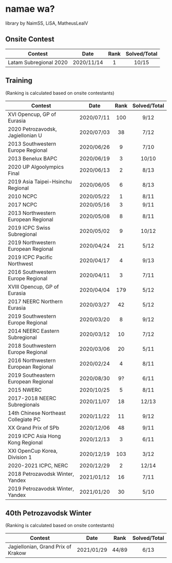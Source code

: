 namae wa?
================

library by NaimSS, LiSA, MatheusLealV

## Onsite Contest
| Contest                     | Date          | Rank | Solved/Total |
|-----------------------------|:-------------:|:----:|:------------:|
| Latam Subregional 2020      | 2020/11/14    |   1  |     10/15    |


## Training
(Ranking is calculated based on onsite contestants)

| Contest                               | Date          | Rank | Solved/Total |
|---------------------------------------|:-------------:|:----:|:------------:|
| XVI Opencup, GP of Eurasia            | 2020/07/11    |  100 |     9/12     |
| 2020 Petrozavodsk, Jagiellonian U     | 2020/07/03    |  38  |     7/12     |
| 2013 Southwestern Europe Regional     | 2020/06/26    |  9   |     7/10     |
| 2013 Benelux BAPC                     | 2020/06/19    |  3   |     10/10    |
| 2020 UP Algoolympics Final            | 2020/06/13    |  2   |     8/13     |
| 2019 Asia Taipei-Hsinchu Regional     | 2020/06/05    |  6   |     8/13     |
| 2010 NCPC                             | 2020/05/22    |  1   |     8/11     |
| 2017 NCPC                             | 2020/05/16    |  3   |     9/11     |
| 2013 Northwestern European Regional   | 2020/05/08    |  8   |     8/11     |
| 2019 ICPC Swiss Subregional           | 2020/05/02    |  9   |     10/12    |
| 2019 Northwestern European Regional   | 2020/04/24    |  21  |     5/12     |
| 2019 ICPC Pacific Northwest           | 2020/04/17    |  4   |     9/13     |
| 2016 Southwestern Europe Regional     | 2020/04/11    |  3   |     7/11     |
| XVIII Opencup, GP of Eurasia          | 2020/04/04    |  179 |     5/12     |
| 2017 NEERC Northern Eurasia           | 2020/03/27    |  42  |     5/12     |
| 2019 Southwestern Europe Regional     | 2020/03/20    |  8   |     9/12     |
| 2014 NEERC Eastern Subregional        | 2020/03/12    |  10  |     7/12     |
| 2018 Southwestern Europe Regional     | 2020/03/06    |  20  |     5/11     |
| 2016 Northwestern European Regional   | 2020/02/24    |  4   |     8/11     |
| 2019 Southeastern European Regional   | 2020/08/30    |  9?  |     6/11     |
| 2015 NWERC                            | 2020/10/25    |  5   |     8/11     |
| 2017-2018 NEERC Subregionals          | 2020/11/07    |  18  |     12/13    |
| 14th Chinese Northeast Collegiate PC  | 2020/11/22    |  11  |     9/12     |
| XX Grand Prix of SPb                  | 2020/12/06    |  48  |     9/11     |
| 2019 ICPC Asia Hong Kong Regional     | 2020/12/13    |  3   |     6/11     |
| XXI OpenCup Korea, Division 1         | 2020/12/19    |  103 |     3/12     |
| 2020-2021 ICPC, NERC                  | 2020/12/29    |  2   |     12/14    |
| 2018 Petrozavodsk Winter, Yandex      | 2021/01/12    |  16  |     7/11     |
| 2019 Petrozavodsk Winter, Yandex      | 2021/01/20    |  30  |     5/10     |


## 40th Petrozavodsk Winter
(Ranking is calculated based on onsite contestants)

| Contest                               | Date          | Rank | Solved/Total |
|---------------------------------------|:-------------:|:----:|:------------:|
| Jagiellonian, Grand Prix of Krakow    | 2021/01/29    |44/89 |     6/13     |

